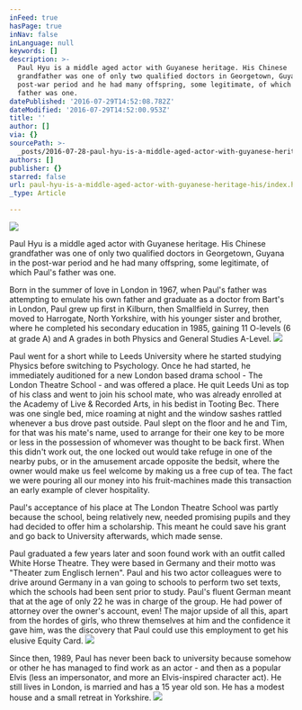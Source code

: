 ```yaml
---
inFeed: true
hasPage: true
inNav: false
inLanguage: null
keywords: []
description: >-
  Paul Hyu is a middle aged actor with Guyanese heritage. His Chinese
  grandfather was one of only two qualified doctors in Georgetown, Guyana in the
  post-war period and he had many offspring, some legitimate, of which Paul's
  father was one. 
datePublished: '2016-07-29T14:52:08.782Z'
dateModified: '2016-07-29T14:52:00.953Z'
title: ''
author: []
via: {}
sourcePath: >-
  _posts/2016-07-28-paul-hyu-is-a-middle-aged-actor-with-guyanese-heritage-his.md
authors: []
publisher: {}
starred: false
url: paul-hyu-is-a-middle-aged-actor-with-guyanese-heritage-his/index.html
_type: Article

---
```

![](https://the-grid-user-content.s3-us-west-2.amazonaws.com/07133205-a893-4a9f-8ddf-5eeda3afe844.jpg)

Paul Hyu is a middle aged actor with Guyanese heritage. His Chinese grandfather was one of only two qualified doctors in Georgetown, Guyana in the post-war period and he had many offspring, some legitimate, of which Paul's father was one. 

Born in the summer of love in London in 1967, when Paul's father was attempting to emulate his own father and graduate as a doctor from Bart's in London, Paul grew up first in Kilburn, then Smallfield in Surrey, then moved to Harrogate, North Yorkshire, with his younger sister and brother, where he completed his secondary education in 1985, gaining 11 O-levels (6 at grade A) and A grades in both Physics and General Studies A-Level. ![](https://the-grid-user-content.s3-us-west-2.amazonaws.com/0be45c99-35f4-4519-84a0-df918ba32f50.jpg)

Paul went for a short while to Leeds University where he started studying Physics before switching to Psychology. Once he had started, he immediately auditioned for a new London based drama school - The London Theatre School - and was offered a place. He quit Leeds Uni as top of his class and went to join his school mate, who was already enrolled at the Academy of Live & Recorded Arts, in his bedist in Tooting Bec. There was one single bed, mice roaming at night and the window sashes rattled whenever a bus drove past outside. Paul slept on the floor and he and Tim, for that was his mate's name, used to arrange for their one key to be more or less in the possession of whomever was thought to be back first. When this didn't work out, the one locked out would take refuge in one of the nearby pubs, or in the amusement arcade opposite the bedsit, where the owner would make us feel welcome by making us a free cup of tea. The fact we were pouring all our money into his fruit-machines made this transaction an early example of clever hospitality.

Paul's acceptance of his place at The London Theatre School was partly because the school, being relatively new, needed promising pupils and they had decided to offer him a scholarship. This meant he could save his grant and go back to University afterwards, which made sense. 

Paul graduated a few years later and soon found work with an outfit called White Horse Theatre. They were based in Germany and their motto was "Theater zum Englisch lernen". Paul and his two actor colleagues were to drive around Germany in a van going to schools to perform two set texts, which the schools had been sent prior to study. Paul's fluent German meant that at the age of only 22 he was in charge of the group. He had power of attorney over the owner's account, even! The major upside of all this, apart from the hordes of girls, who threw themselves at him and the confidence it gave him, was the discovery that Paul could use this employment to get his elusive Equity Card. ![](https://the-grid-user-content.s3-us-west-2.amazonaws.com/a51a816a-f57d-4861-8958-12777bc238f2.jpg)

Since then, 1989, Paul has never been back to university because somehow or other he has managed to find work as an actor - and then as a popular Elvis (less an impersonator, and more an Elvis-inspired character act). He still lives in London, is married and has a 15 year old son. He has a modest house and a small retreat in Yorkshire. ![](https://the-grid-user-content.s3-us-west-2.amazonaws.com/af64d687-dd16-436f-b325-28aad209ed24.jpg)
